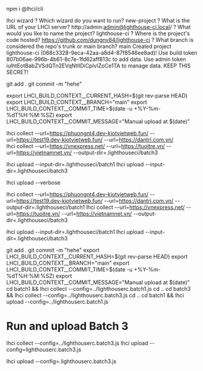 npm i @lhci/cli

lhci wizard
? Which wizard do you want to run? new-project
? What is the URL of your LHCI server? http://admin:admin@lighthouse-ci.local/
? What would you like to name the project? lighthouse-ci
? Where is the project's code hosted? https://github.com/dungnv84/lighthouse-ci
? What branch is considered the repo's trunk or main branch? main
Created project lighthouse-ci (068c3328-9eca-42aa-a8d4-87f8546ee8ad)!
Use build token 807b06ae-996b-4b61-8c7e-1fd62aff813c to add data.
Use admin token iulhtEotBabZVSdQTn2EVqNtlIDiCpIvlZoCe1TA to manage data. KEEP THIS SECRET!

git add .
git commit -m "hehe"

export LHCI_BUILD_CONTEXT__CURRENT_HASH=$(git rev-parse HEAD)
export LHCI_BUILD_CONTEXT__BRANCH="main"
export LHCI_BUILD_CONTEXT__COMMIT_TIME=$(date -u +%Y-%m-%dT%H:%M:%SZ)
export LHCI_BUILD_CONTEXT__COMMIT_MESSAGE="Manual upload at $(date)"

lhci collect --url=https://phuongnt4.dev-kiotvietweb.fun/ --url=https://test19.dev-kiotvietweb.fun/ --url=https://dantri.com.vn/  
lhci collect --url=https://vnexpress.net/ --url=https://tuoitre.vn/ --url=https://vietnamnet.vn/  --output-dir=.lighthouseci/batch3

lhci upload --input-dir=.lighthouseci/batch1
lhci upload --input-dir=.lighthouseci/batch3


<!-- lhci collect -->
lhci upload --verbose

lhci collect --url=https://phuongnt4.dev-kiotvietweb.fun/ --url=https://test19.dev-kiotvietweb.fun/ --url=https://dantri.com.vn/   --output-dir=.lighthouseci/batch1 
lhci collect --url=https://vnexpress.net/ --url=https://tuoitre.vn/ --url=https://vietnamnet.vn/  --output-dir=.lighthouseci/batch3

lhci upload --input-dir=.lighthouseci/batch1
lhci upload --input-dir=.lighthouseci/batch3


git add .
git commit -m "hehe"
export LHCI_BUILD_CONTEXT__CURRENT_HASH=$(git rev-parse HEAD)
export LHCI_BUILD_CONTEXT__BRANCH="main"
export LHCI_BUILD_CONTEXT__COMMIT_TIME=$(date -u +%Y-%m-%dT%H:%M:%SZ)
export LHCI_BUILD_CONTEXT__COMMIT_MESSAGE="Manual upload at $(date)"
cd batch1 && lhci collect --config=../lighthouserc.batch1.js 
cd ..
cd batch3 && lhci collect --config=../lighthouserc.batch3.js
cd ..
 cd batch1 && lhci upload --config=../lighthouserc.batch1.js 
# Run and upload Batch 3
lhci collect --config=../lighthouserc.batch3.js
lhci upload --config=lighthouserc.batch3.js

lhci upload --config=.lighthouserc.batch3.js